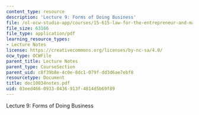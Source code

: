 ```yaml
---
content_type: resource
description: 'Lecture 9: Forms of Doing Business'
file: /ol-ocw-studio-app/courses/15-615-law-for-the-entrepreneur-and-manager-spring-2003/03eed46609330436913f4814d5b69f89_doc10034notes.pdf
file_size: 63166
file_type: application/pdf
learning_resource_types:
- Lecture Notes
license: https://creativecommons.org/licenses/by-nc-sa/4.0/
ocw_type: OCWFile
parent_title: Lecture Notes
parent_type: CourseSection
parent_uid: c8f39b8e-4c0e-8dc1-079f-dd3d6ae7ebf8
resourcetype: Document
title: doc10034notes.pdf
uid: 03eed466-0933-0436-913f-4814d5b69f89
---
```

Lecture 9: Forms of Doing Business